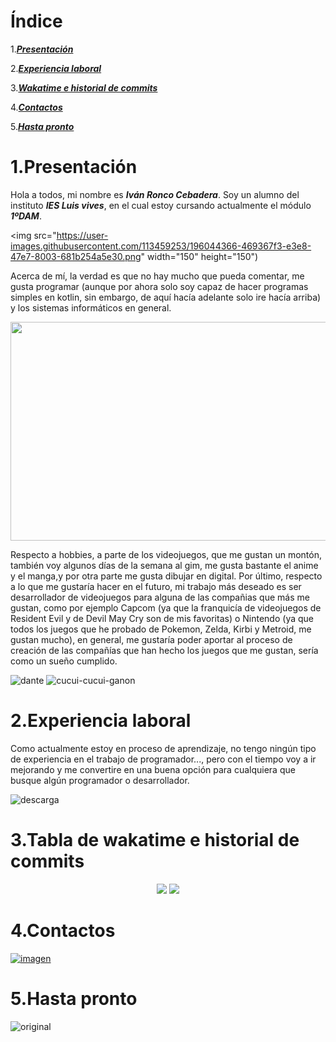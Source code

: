 # Índice
1.[***Presentación***](#Presentación)

2.[***Experiencia laboral***](#ExperienciaLaboral)

3.[***Wakatime e historial de commits***](#TablaDeWakatimeEHistorialDeCommits)

4.[***Contactos***](#Contactos)

5.[***Hasta pronto***](#Hastapronto)
# 1.Presentación
Hola a todos, mi nombre es ***Iván Ronco Cebadera***. Soy un alumno del instituto ***IES Luis vives***, en el cual estoy cursando actualmente el módulo ***1ºDAM***. 

<img src="https://user-images.githubusercontent.com/113459253/196044366-469367f3-e3e8-47e7-8003-681b254a5e30.png" width="150" height="150")


Acerca de mí, la verdad es que no hay mucho que pueda comentar, me gusta programar (aunque por ahora solo soy capaz de hacer programas simples en kotlin, sin embargo, de aquí hacía adelante solo ire hacía arriba) y los sistemas informáticos en general. 

<center>
    <img src="https://www.elsevier.com/__data/assets/image/0016/741121/Dia-Internacional-Sol1.jpg" width="600px" height="350px">
</center>    

Respecto a hobbies, a parte de los videojuegos, que me gustan un montón, también voy algunos días de la semana al gim, me gusta bastante el anime y el manga,y por otra parte me gusta dibujar en digital. Por último, respecto a lo que me gustaría hacer en el futuro, mi trabajo más deseado es ser desarrollador de videojuegos para alguna de las compañias que más me gustan, como por ejemplo Capcom (ya que la franquicía de videojuegos de Resident Evil y de Devil May Cry son de mis favoritas) o Nintendo (ya que todos los juegos que he probado de Pokemon, Zelda, Kirbi y Metroid, me gustan mucho), en general, me gustaría poder aportar al proceso de creación de las compañías que han hecho los juegos que me gustan, sería como un sueño cumplido.

![dante](https://user-images.githubusercontent.com/113459253/196044303-b54fc27a-bee9-4283-ad29-19951723700f.gif)
![cucui-cucui-ganon](https://user-images.githubusercontent.com/113459253/196044319-59811555-d281-4563-a61a-2c38d0ca4437.gif)

# 2.Experiencia laboral
Como actualmente estoy en proceso de aprendizaje, no tengo ningún tipo de experiencia en el trabajo de programador..., pero con el tiempo voy a ir mejorando y me convertire en una buena opción para cualquiera que busque algún programador o desarrollador. 

![descarga](https://user-images.githubusercontent.com/113459253/196044443-27a6a819-cc43-433f-8df7-5bb4188414a3.png)


# 3.Tabla de wakatime e historial de commits
<center>
    <img src="https://wakatime.com/share/@f11c8048-330a-4e54-8654-1896e71ac8c8/654f2d04-099b-4bc8-93d6-7289555c62f2.svg">
    <img src="https://wakatime.com/share/@f11c8048-330a-4e54-8654-1896e71ac8c8/4adeab22-7786-42e9-a4e9-31fd707cbfcb.svg">
</center>

# 4.Contactos
 
[![imagen](https://encrypted-tbn0.gstatic.com/images?q=tbn:ANd9GcTT0isBhh4GH3aDi2vho5wZRPljuOtASGoHo_ibBh96Ojn75eXxZf1SbgFLXvpTKMPstVo&usqp=CAU)](https://www.linkedin.com/in/iván-ronco-cebadera-1590bb250/)

# 5.Hasta pronto
![original](https://user-images.githubusercontent.com/113459253/196044388-6ca6f93d-1067-4f48-8c4c-c0233dac56f5.gif)


